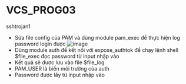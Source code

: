 # VCS_PROG03

sshtrojan1
-	Sửa file config của PAM và dùng module pam_exec để thực hiện log password login được
![image](https://user-images.githubusercontent.com/80744099/193728179-47f9d0da-81dc-4565-919a-0c8af5ceb8e0.png)
-	Dùng module auth để kết nối với expose_authtok  để chạy lệnh shell $file_exec đọc password từ input nhập vào 
-	Kết quả sẽ được lưu vào file $file_log
-	PAM_USER là biến môi trường của auth
-	Password được lấy từ input nhập vào